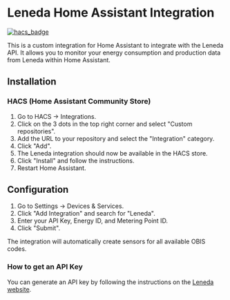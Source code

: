 # Leneda Home Assistant Integration

[![hacs_badge](https://img.shields.io/badge/HACS-Default-orange.svg)](https://github.com/hacs/integration)

This is a custom integration for Home Assistant to integrate with the Leneda API. It allows you to monitor your energy consumption and production data from Leneda within Home Assistant.

## Installation

### HACS (Home Assistant Community Store)

1.  Go to HACS -> Integrations.
2.  Click on the 3 dots in the top right corner and select "Custom repositories".
3.  Add the URL to your repository and select the "Integration" category.
4.  Click "Add".
5.  The Leneda integration should now be available in the HACS store.
6.  Click "Install" and follow the instructions.
7.  Restart Home Assistant.

## Configuration

1.  Go to Settings -> Devices & Services.
2.  Click "Add Integration" and search for "Leneda".
3.  Enter your API Key, Energy ID, and Metering Point ID.
4.  Click "Submit".

The integration will automatically create sensors for all available OBIS codes.

### How to get an API Key

You can generate an API key by following the instructions on the [Leneda website](https://leneda.eu/de/docs/how-to-generate-and-manage-api-keys.html).